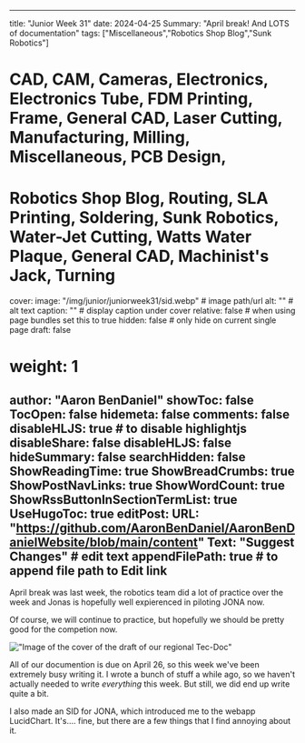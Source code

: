 
---
title: "Junior Week 31"
date: 2024-04-25
Summary: "April break! And LOTS of documentation"
tags: ["Miscellaneous","Robotics Shop Blog","Sunk Robotics"]
# CAD, CAM, Cameras, Electronics, Electronics Tube, FDM Printing, Frame, General CAD, Laser Cutting, Manufacturing, Milling, Miscellaneous, PCB Design,
# Robotics Shop Blog, Routing, SLA Printing, Soldering, Sunk Robotics, Water-Jet Cutting, Watts Water Plaque, General CAD, Machinist's Jack, Turning
cover:
    image: "/img/junior/juniorweek31/sid.webp" # image path/url
    alt: "" # alt text
    caption: "" # display caption under cover
    relative: false # when using page bundles set this to true
    hidden: false # only hide on current single page
draft: false

# weight: 1
author: "Aaron BenDaniel"
showToc: false
TocOpen: false
hidemeta: false
comments: false
disableHLJS: true # to disable highlightjs
disableShare: false
disableHLJS: false
hideSummary: false
searchHidden: false
ShowReadingTime: true
ShowBreadCrumbs: true
ShowPostNavLinks: true
ShowWordCount: true
ShowRssButtonInSectionTermList: true
UseHugoToc: true
editPost:
    URL: "https://github.com/AaronBenDaniel/AaronBenDanielWebsite/blob/main/content"
    Text: "Suggest Changes" # edit text
    appendFilePath: true # to append file path to Edit link
---

April break was last week, the robotics team did a lot of practice over the week and Jonas is hopefully well expierenced in piloting JONA now.

Of course, we will continue to practice, but hopefully we should be pretty good for the competion now.

!["Image of the cover of the draft of our regional Tec-Doc"](/img/junior/juniorweek31/cover.webp)

All of our documention is due on April 26, so this week we've been extremely busy writing it. I wrote a bunch of stuff a while ago, so we haven't actually needed to write *everything* this week. But still, we did end up write quite a bit.

I also made an SID for JONA, which introduced me to the webapp LucidChart. It's.... fine, but there are a few things that I find annoying about it.
